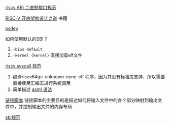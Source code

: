 [riscv ABI 二进制接口规范](https://d3s.mff.cuni.cz/files/teaching/nswi200/202324/doc/riscv-abi.pdf)

[RISC-V 开放架构设计之道]() 书籍

[osdev](https://wiki.osdev.org/Expanded_Main_Page)

如何使用默认的SBI？

1. `-bios default`
2. `-kernel {kernel}` 直接加载elf文件

[riscv syscall 规范 ](https://jborza.com/post/2021-05-11-riscv-linux-syscalls/) 

1.  编译riscv64gc-unknown-none-elf 程序，因为其没有标准库支持，所以需要直接使用汇编去进行系统调用
2. 简单描述 [asm! 语法](https://doc.rust-lang.org/reference/inline-assembly.html) 

[链接脚本](https://www.cnblogs.com/jianhua1992/p/16852784.html) 链接脚本的主要目的是描述如何将输入文件中的各个部分映射到输出文件中，并控制输出文件的内存布局

[sbi规范](https://www.scs.stanford.edu/~zyedidia/docs/riscv/riscv-sbi.pdf)